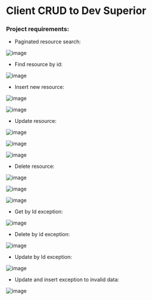 # Client CRUD to Dev Superior

### Project requirements:

 - Paginated resource search:
   
![image](https://github.com/paulovitorc1/client-crud/assets/96089877/ad90c3a6-5cf0-40d3-b716-df2d63194541)

 
 - Find resource by id:

![image](https://github.com/paulovitorc1/client-crud/assets/96089877/982d216c-3d35-4fee-a523-09af0ede6439)


 - Insert new resource:

![image](https://github.com/paulovitorc1/client-crud/assets/96089877/5c571052-b83c-4393-abfe-dc44f5850774)

![image](https://github.com/paulovitorc1/client-crud/assets/96089877/8066d47e-8564-4401-9215-1b763f90b2ce)

 
 - Update resource:

![image](https://github.com/paulovitorc1/client-crud/assets/96089877/2d6f6b7b-d3b3-48b2-b73d-58c7e7e2e2a7)

![image](https://github.com/paulovitorc1/client-crud/assets/96089877/4f9e97ed-00ab-4ced-be83-d579a45ff1b6)

![image](https://github.com/paulovitorc1/client-crud/assets/96089877/93f3573d-1584-46c3-bd5d-24dad7eae1f0)


 - Delete resource:

![image](https://github.com/paulovitorc1/client-crud/assets/96089877/ba3839ff-8f03-4d3e-b86a-cd6467190226)

![image](https://github.com/paulovitorc1/client-crud/assets/96089877/c685119c-f88f-455f-a222-52184f93723d)

![image](https://github.com/paulovitorc1/client-crud/assets/96089877/f9b1f59c-24b2-403a-a08d-2fe9aa95d13a)


 - Get by Id exception:

![image](https://github.com/paulovitorc1/client-crud/assets/96089877/8d1c0d42-c3ba-4924-a973-31a2b3bd4e20)


 - Delete by id exception:

![image](https://github.com/paulovitorc1/client-crud/assets/96089877/ed0b250c-13ce-41e9-962e-d7419e913e13)


 - Update by Id exception:

![image](https://github.com/paulovitorc1/client-crud/assets/96089877/d6dd52c4-b0de-4f42-9ead-835336fb9f59)


 - Update and insert exception to invalid data:

![image](https://github.com/paulovitorc1/client-crud/assets/96089877/a3df41d6-d4b7-4600-9548-8c6b7b833dc1)


